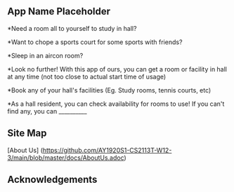 ## App Name Placeholder

*Need a room all to yourself to study in hall?

*Want to chope a sports court for some sports with friends?

*Sleep in an aircon room?

*Look no further!  With this app of ours, you can get a room or facility in hall at any time (not too close to actual start time of usage)

*Book any of your hall's facilities (Eg. Study rooms, tennis courts, etc)

*As a hall resident, you can check availability for rooms to use! If you can't find any, you can __________

## Site Map


[About Us] (https://github.com/AY1920S1-CS2113T-W12-3/main/blob/master/docs/AboutUs.adoc)


## Acknowledgements
